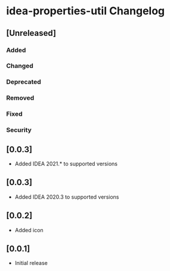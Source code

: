 <!-- Keep a Changelog guide -> https://keepachangelog.com -->

# idea-properties-util Changelog

## [Unreleased]
### Added

### Changed

### Deprecated

### Removed

### Fixed

### Security
## [0.0.3]

- Added IDEA 2021.* to supported versions

## [0.0.3]

- Added IDEA 2020.3 to supported versions

## [0.0.2]

- Added icon

## [0.0.1]

- Initial release
